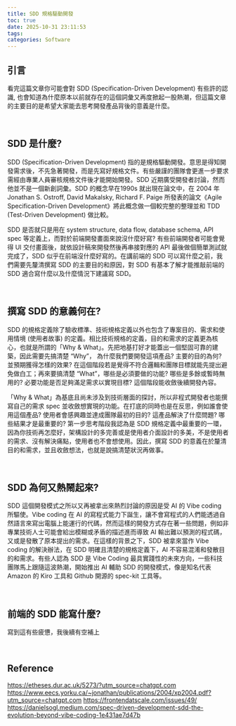 ```yaml
---
title: SDD 規格驅動開發
toc: true
date: 2025-10-31 23:11:53
tags:
categories: Software
---
```


## 引言
看完這篇文章你可能會對 SDD (Specification-Driven Development) 有些許的認識, 也會知道為什麼原本以前就存在的這個詞彙又再度掀起一股熱潮，但這篇文章的主要目的是希望大家能去思考開發產品背後的意義是什麼。

<!-- more -->

<br/>

## SDD 是什麼?
SDD (Specification-Driven Development) 指的是規格驅動開發。意思是得知開發需求後，不先急著開發，而是先寫好規格文件。有些嚴謹的團隊會更進一步要求需經由專業人員審核規格文件後才能開始開發。SDD 近期廣受開發者討論，然而他並不是一個新創詞彙。SDD 的概念早在1990s 就出現在論文中，在 2004 年 Jonathan S. Ostroff, David Makalsky, Richard F. Paige 所發表的論文《Agile Specification-Driven Development》將此概念做一個較完整的整理並和 TDD (Test-Driven Development) 做比較。

SDD 是否就只是用在 system structure, data flow, database schema, API spec 等定義上，而對於前端開發畫面來說沒什麼好寫? 有些前端開發者可能會覺得 UI 交付畫面後，就依設計稿來開發然後再串接對應的 API 最後做個簡單測試就完成了，SDD 似乎在前端沒什麼好寫的。在講前端的 SDD 可以寫什麼之前，我們需要先釐清撰寫 SDD 的主要目的和原因，對 SDD 有基本了解才能推敲前端的 SDD 適合寫什麼以及什麼情況下建議寫 SDD。

<br/>

## 撰寫 SDD 的意義何在?
SDD 的規格定義除了驗收標準、技術規格定義以外也包含了專案目的、需求和使用情境 (使用者故事) 的定義。相比技術規格的定義，目的和需求的定義更為核心，也就是所謂的「Why & What」。先把地基打好才能蓋出一個堅固可靠的建築，因此需要先搞清楚 “Why”， 為什麼我們要開發這項產品? 主要的目的為何? 並預期獲得怎樣的效果? 在這個階段若是覺得不符合邏輯和團隊目標就能先提出避免做白工；再來要搞清楚 “What”，哪些是必須要做的功能? 哪些是多餘或暫時無用的? 必要功能是否足夠滿足需求以實現目標? 這個階段能收斂後續開發內容。

「Why & What」為基底且尚未涉及到技術層面的探討，所以非程式開發者也能撰寫自己的需求 spec 並收斂想實現的功能。在打底的同時也是在反思，例如誰會使用這個產品? 使用者會感興趣並達成團隊最初的目的? 這產品解決了什麼問題? 哪些結果才是最重要的? 第一步思考階段我認為是 SDD 規格定義中最重要的一環，因為你技術再怎麼好，架構設計的多完善或是使用者介面設計的多美，不是使用者的需求、沒有解決痛點，使用者也不會想使用。因此，撰寫 SDD 的意義在於釐清目的和需求，並且收斂想法，也就是說搞清楚狀況再做事。

<br/>

## SDD 為何又熱鬧起來?
SDD 這個開發模式之所以又再被拿出來熱烈討論的原因是受 AI 的 Vibe coding 所驅使。Vibe coding 在 AI 的寫程式能力下誕生，讓不會寫程式的人們能透過自然語言來寫出電腦上能運行的代碼，然而這樣的開發方式存在著一些問題，例如非專業技術人士可能會給出模糊或矛盾的描述進而導致 AI 輸出難以預測的程式碼，又或是發散了原本提出的需求。在這樣的背景之下，SDD 被拿來當作 Vibe coding 的解決辦法，在 SDD 明確且清楚的規格定義下，AI 不容易混淆和發散目的和需求。有些人認為 SDD 是 Vibe Coding 最具實踐性的未來方向，一些科技團隊馬上跟隨這波熱潮，開始推出 AI 輔助 SDD 的開發模式，像是知名代表 Amazon 的 Kiro 工具和 Github 開源的 spec-kit 工具等。

<br/>

## 前端的 SDD 能寫什麼?
寫到這有些疲憊，我後續有空補上

<br/>

## Reference
https://etheses.dur.ac.uk/5273/?utm_source=chatgpt.com
https://www.eecs.yorku.ca/~jonathan/publications/2004/xp2004.pdf?utm_source=chatgpt.com
https://frontendatscale.com/issues/49/
https://danielsogl.medium.com/spec-driven-development-sdd-the-evolution-beyond-vibe-coding-1e431ae7d47b

